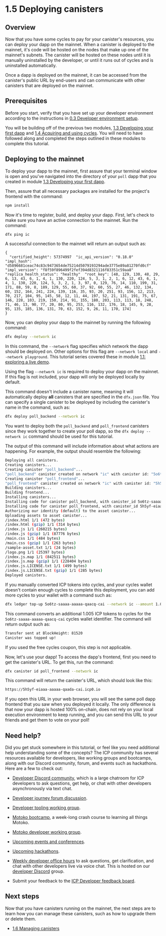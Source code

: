 # 1.5 Deploying canisters

## Overview

Now that you have some cycles to pay for your canister's resources, you can deploy your dapp on the mainnet. When a canister is deployed to the mainnet, it's code will be hosted on the nodes that make up one of the mainnet's subnets. The canister will be hosted on these nodes until it is manually uninstalled by the developer, or until it runs out of cycles and is uninstalled automatically.

Once a dapp is deployed on the mainnet, it can be accessed from the canister's public URL by end-users and can communicate with other canisters that are deployed on the mainnet.

## Prerequisites

Before you start, verify that you have set up your developer environment according to the instructions in [0.3 Developer environment setup](/docs/current/tutorials/developer-journey/level-0/dev-env).

You will be building off of the previous two modules, [1.3 Developing your first dapp](/docs/current/tutorials/developer-journey/level-1/1.3-first-dapp) and [1.4 Acquiring and using cycles](/docs/current/tutorials/developer-journey/level-1/1.4-using-cycles). You will need to have followed along and completed the steps outlined in these modules to complete this tutorial.

## Deploying to the mainnet

To deploy your dapp to the mainnet, first assure that your terminal window is open and you've navigated into the directory of your `poll` dapp that you created in module [1.3 Developing your first dapp](/docs/current/tutorials/developer-journey/level-1/1.3-first-dapp).

Then, assure that all necessary packages are installed for the project's frontend with the command:

```bash
npm install
```

Now it's time to register, build, and deploy your dapp. First, let's check to make sure you have an active connection to the mainnet. Run the command:

```bash
dfx ping ic
```

A successful connection to the mainnet will return an output such as:

```
{
  "certified_height": 57374997  "ic_api_version": "0.18.0"  "impl_hash": "d5896681ceac74c83c9473654de75214d5079193294ade3775e89a81270fd0cf"  "impl_version": "f8f59f896499f2fef394d8321116f83351c59aa8"  "replica_health_status": "healthy"  "root_key": [48, 129, 130, 48, 29, 6, 13, 43, 6, 1, 4, 1, 130, 220, 124, 5, 3, 1, 2, 1, 6, 12, 43, 6, 1, 4, 1, 130, 220, 124, 5, 3, 2, 1, 3, 97, 0, 129, 76, 14, 110, 199, 31, 171, 88, 59, 8, 189, 129, 55, 60, 37, 92, 60, 55, 27, 46, 132, 134, 60, 152, 164, 241, 224, 139, 116, 35, 93, 20, 251, 93, 156, 12, 213, 70, 217, 104, 95, 145, 58, 12, 11, 44, 197, 52, 21, 131, 191, 75, 67, 146, 228, 103, 219, 150, 214, 91, 155, 180, 203, 113, 113, 18, 248, 71, 46, 13, 90, 77, 20, 80, 95, 253, 116, 132, 176, 18, 145, 9, 28, 95, 135, 185, 136, 131, 70, 63, 152, 9, 26, 11, 170, 174]
}
```


Now, you can deploy your dapp to the mainnet by running the following command:

```bash
dfx deploy --network ic
```

In this command, the `--network` flag specifies which network the dapp should be deployed on. Other options for this flag are `--network local` and `--network playground`. This tutorial series covered these in module [1.1: exploring a live demo](1.1-live-demo.md).

Using the flag `--network ic` is required to deploy your dapp on the mainnet. If this flag is not included, your dapp will only be deployed locally by default.

This command doesn't include a canister name, meaning it will automatically deploy **all** canisters that are specified in the `dfx.json` file. You can specify a single canister to be deployed by including the canister's name in the command, such as:

```bash
dfx deploy poll_backend --network ic
```

You want to deploy both the `poll_backend` and `poll_frontend` canisters since they work together to create your poll dapp, so the `dfx deploy --network ic` command should be used for this tutorial.

The output of this command will include information about what actions are happening. For example, the output should resemble the following:

```bash
Deploying all canisters.
Creating canisters...
Creating canister "poll_backend"...
"poll_backend" canister created on network "ic" with canister id: "5o6tz-saaaa-aaaaa-qaacq-cai"
Creating canister "poll_frontend"...
"poll_frontend" canister created on network "ic" with canister id: "5h5yf-eiaaa-aaaaa-qaada-cai"
Building canisters...
Building frontend...
Installing canisters...
Installing code for canister poll_backend, with canister_id 5o6tz-saaaa-aaaaa-qaacq-cai
Installing code for canister poll_frontend, with canister_id 5h5yf-eiaaa-aaaaa-qaada-cai
Authorizing our identity (default) to the asset canister...
Uploading assets to asset canister...
/index.html 1/1 (472 bytes)
/index.html (gzip) 1/1 (314 bytes)
/index.js 1/1 (260215 bytes)
/index.js (gzip) 1/1 (87776 bytes)
/main.css 1/1 (484 bytes)
/main.css (gzip) 1/1 (263 bytes)
/sample-asset.txt 1/1 (24 bytes)
/logo.png 1/1 (25397 bytes)
/index.js.map 1/1 (842511 bytes)
/index.js.map (gzip) 1/1 (228404 bytes)
/index.js.LICENSE.txt 1/1 (499 bytes)
/index.js.LICENSE.txt (gzip) 1/1 (285 bytes)
Deployed canisters.
```

If you manually converted ICP tokens into cycles, and your cycles wallet doesn't contain enough cycles to complete this deployment, you can add more cycles to your wallet with a command such as:

```bash
dfx ledger top-up 5o6tz-saaaa-aaaaa-qaacq-cai --network ic --amount 1.005
```

This command converts an additional 1.005 ICP tokens to cycles for the `5o6tz-saaaa-aaaaa-qaacq-cai` cycles wallet identifier. The command will return output such as:

```bash
Transfer sent at BlockHeight: 81520
Canister was topped up!
```

If you used the free cycles coupon, this step is not applicable.

Now, let's use your dapp! To access the dapp's frontend, first you need to get the canister's URL. To get this, run the command:

```bash
dfx canister id poll_frontend --network ic
```

This command will return the canister's URL, which should look like this:

```bash
https://5h5yf-eiaaa-aaaaa-qaada-cai.icp0.io
```

If you open this URL in your web browser, you will see the same poll dapp frontend that you saw when you deployed it locally. The only difference is that now your dapp is hosted 100% on-chain, does not rely on your local execution environment to keep running, and you can send this URL to your friends and get them to vote on your poll!

## Need help?

Did you get stuck somewhere in this tutorial, or feel like you need additional help understanding some of the concepts? The ICP community has several resources available for developers, like working groups and bootcamps, along with our Discord community, forum, and events such as hackathons. Here are a few to check out:

- [Developer Discord community](https://discord.com/invite/cA7y6ezyE2), which is a large chatroom for ICP developers to ask questions, get help, or chat with other developers asynchronously via text chat.

- [Developer journey forum discussion](https://forum.dfinity.org/t/developer-journey-feedback-and-discussion/23893).

- [Developer tooling working group](https://www.google.com/calendar/event?eid=MHY0cjBubmlnYXY1cTkzZzVzcmozb3ZjZm5fMjAyMzEwMDVUMTcwMDAwWiBjX2Nnb2VxOTE3cnBlYXA3dnNlM2lzMWhsMzEwQGc&ctz=Europe/Zurich).

- [Motoko bootcamp](https://github.com/motoko-bootcamp/bootcamp-2022), a week-long crash course to learning all things Motoko.

- [Motoko developer working group](https://www.google.com/calendar/event?eid=ZWVnb2luaHU0ZjduMTNpZHI3MWJkcWVwNWdfMjAyMzEwMTJUMTUwMDAwWiBjX2Nnb2VxOTE3cnBlYXA3dnNlM2lzMWhsMzEwQGc&ctz=Europe/Zurich).

- [Upcoming events and conferences](https://dfinity.org/events-and-news/).

- [Upcoming hackathons](https://dfinity.org/hackathons/).

- [Weekly developer office hours](https://discord.gg/4a7SZzRk?event=1164114241893187655) to ask questions, get clarification, and chat with other developers live via voice chat. This is hosted on our [developer Discord](https://discord.com/invite/cA7y6ezyE2) group.

- Submit your feedback to the [ICP Developer feedback board](http://dx.internetcomputer.org).

## Next steps

Now that you have canisters running on the mainnet, the next steps are to learn how you can manage these canisters, such as how to upgrade them or delete them.

- [1.6 Managing canisters](/docs/current/tutorials/developer-journey/level-1/1.6-managing-canisters)


